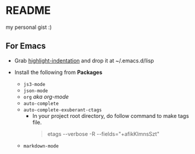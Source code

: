 # README

my personal gist :)


## For Emacs
- Grab [highlight-indentation][1] and drop it at ~/.emacs.d/lisp
- Install the following from **Packages**
  - `js3-mode`
  - `json-mode`
  - `org` *aka org-mode*
  - `auto-complete`
  - `auto-complete-exuberant-ctags`
    - In your project root directory, do follow command to make tags file.
      > etags --verbose -R --fields="+afikKlmnsSzt"
  - `markdown-mode`


  [1]: https://raw.githubusercontent.com/antonj/Highlight-Indentation-for-Emacs/master/highlight-indentation.el
